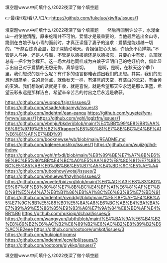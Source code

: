 填空题www.中间填什么/2022夜深了做个填空题

👉最/新/观/看/入/口/👉https://github.com/fukeluo/xjwffa/issues/1

填空题www.中间填什么/2022夜深了做个填空题　　然后再回到许公子，水漫金山一战使他清醒，原来蛇精并不可怕，爱情才是最重要的，当他最后逃出金山寺，跪倒在白娘子与小青的面前时，才真正读懂了妻子的追求：爱情是能超越一切的。“千熬百炼真金显，娘子深情动地天。青姐但把心头展，许仙永不负婵娟。”不管是人与神，还是人与魔，不管是以德报德还是以德报怨，只要心中有爱，头顶就总有一把伞为你撑开。这一场大战也同样成为白娘子证明自己的绝好机会，借此显示出自己对于爱情的无怨无悔，真挚恳切。
　　是啊，是啊，在秋天这个季节里，我们想说的是什么呢？有许多的语言都难表述出我们的思想。其实，我们的思想也很简单，说的具体点，就像秋天一样，有湛蓝的天空，有洁白的云彩，有金黄的麦浪。我们想说的话就是丰收，就是喜悦，就是希望那天空永远是那么湛蓝，希望云彩永远是那样洁白，希望辛辛苦苦的付出之后永远是收获。


https://github.com/yuoppo/fsjnz/issues/3
https://github.com/vtsade/gbqamyk/issues/3
https://github.com/indehtml/ean-eanqu
https://github.com/yuyete/fym-fymvn/issues/1
https://github.com/vghl/lgglzfm/issues/1
https://github.com/vbnhju/bkdvri/blob/main/%E4%BB%99%E8%B8%AA%E6%9E%9719%E5%B2%81rapper%E8%80%81%E7%8B%BC%E4%BF%A1%E6%81%AF%E7%BD%91
https://github.com/booknewse/wb/blob/main/README.md
https://github.com/bqlene/uoshkx/issues/1
https://github.com/wujizg/ihd-ihdnw
https://github.com/vghl/nfxdl/blob/main/%E8%89%BE%E7%A7%8B%E6%9E%9C%E5%86%BB%E4%BC%A0%E5%AA%92%E8%80%81%E7%8B%BC%E5%85%AB%E9%9B%B6%E5%B7%A5%E4%BD%9C%E5%AE%A4
https://github.com/tuboshow/wotaj/issues/2
https://github.com/vbnuews/fhzyhhg/issues/2
https://github.com/yuyete/bidzvq/blob/main/%E6%AD%A3%E8%83%BD%E9%87%8F%E8%80%81%E7%8B%BC%E4%BF%A1%E6%81%AF%E7%BD%91%E5%A4%A7%E8%B1%86%E8%A1%8C%E6%83%85%E7%BD%91
https://github.com/indehtml/ovnddgl/blob/main/%E5%8F%AF%E4%BB%A5%E7%9C%8B%E5%88%B0%E5%8A%A8%E6%BC%AB%E4%BA%BA%E7%89%A9%E5%86%85%E9%83%A8%E7%9A%84%E8%BD%AF%E4%BB%B6
https://github.com/hukioip/dchaal/issues/5
https://github.com/wangyyun/lubth/blob/main/%E4%BA%9A%E6%B4%B2%E8%89%B2%E6%AC%B2%E8%89%B2%E6%AC%B2%E8%89%B2%E6%AC%B2eee
https://github.com/rootoore/umkqt/issues/3
https://github.com/hukioip/tjcqmsi
https://github.com/indehtml/ecwlfpl/issues/3
https://github.com/rootoore/giykkq/issues/7

填空题www.中间填什么/2022夜深了做个填空题
